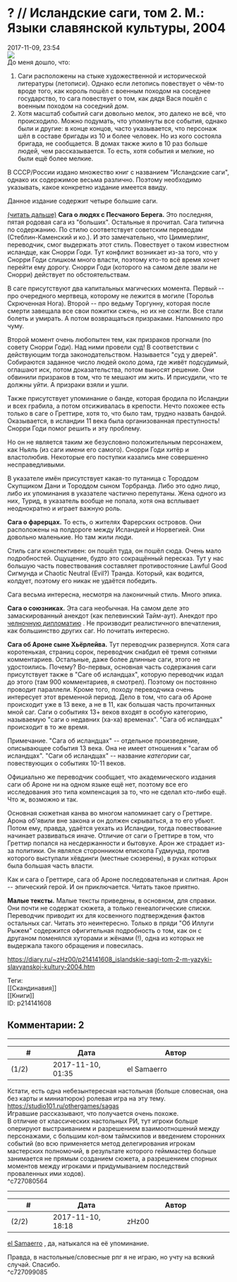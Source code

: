 ? // Исландские саги, том 2. М.: Языки славянской культуры, 2004
================================================================

  
2017-11-09, 23:54  
  ![](https://i.imgur.com/LuSFzfx.png)    
 До меня дошло, что:   
 1. Саги расположены на стыке художественной и исторической литературы (летописи). Однако если летопись повествует о чём-то вроде того, как король пошёл с военным походом на соседнее государство, то сага повествует о том, как дядя Вася пошёл с военным походом на соседний дом.   
 2. Хотя масштаб событий саги довольно мелок, это далеко не всё, что происходило. Можно подумать, что упомянуты все события, однако были и другие: в конце концов, часто указывается, что персонаж шёл в составе бригады из 10 и более человек. Но из кого состояла бригада, не сообщается. В домах также жило в 10 раз больше людей, чем рассказывается. То есть, хотя события и мелкие, но были ещё более мелкие.   
   
 В СССР/России издано множество книг с названием "Исландские саги", однако их содержимое весьма различно. Поэтому необходимо указывать, какое конкретно издание имеется ввиду.   
   
 Данное издание содержит четыре большие саги.   
   
  [(читать дальше)](https://zHz00.diary.ru/p214141608.htm?index=1#linkmore214141608m1)     **Сага о людях с Песчаного Берега.**  Это последняя, пятая родовая сага из "больших". Остальные я прочитал. Сага типична по содержанию. По стилю соответствует советским переводам (Стеблин-Каменский и ко.). И это замечательно, что Циммерлинг, переводчик, смог выдержать этот стиль. Повествует о таком известном исландце, как Снорри Годи. Тут конфликт возникает из-за того, что у Снорри Годи слишком много власти, поэтому кто-то всё время хочет перейти ему дорогу. Снорри Годи (которого на самом деле звали не Снорри) действует по обстоятельствам.   
   
 В саге присутствуют два капитальных магических момента. Первый -- про очередного мертвеца, которому не лежится в могиле (Торольв Скрюченная Нога). Второй -- про ведьму Торгунну, которая после смерти завещала все свои пожитки сжечь, но их не сожгли. Все стали болеть и умирать. А потом возвращаться призраками. Напомнило про чуму.   
   
 Второй момент очень любопытен тем, как призраков прогнали (по совету Снорри Годи). Над ними провели суд! В соответствии с действующим тогда законодательством. Называется "суд у дверей". Собираются заданное число людей около дома, где живёт подсудимый, оглашают иск, потом доказательства, потом выносят решение. Они обвинили призраков в том, что те мешают им жить. И присудили, что те должны уйти. А призраки взяли и ушли.   
   
 Также присутствует упоминание о банде, которая бродила по Исландии и всех грабила, а потом отсиживалась в крепости. Нечто похожее есть только в саге о Греттире, хотя то, что было там, трудно назвать бандой. Оказывается, в исландии 11 века была организованная преступность! Снорри Годи помог решить и эту проблему.   
   
 Но он не является таким же безусловно положительным персонажем, как Ньяль (из саги имени его самого). Снорри Годи хитёр и властолюбив. Некоторые его поступки казались мне совершенно несправедливыми.   
   
 В указателе имён присутствует какая-то путаница с Тороддом Скупщиком Дани и Тороддом сыном Торбранда. Либо это одно лицо, либо их упоминания в указателе частично перепутаны. Жена одного из них, Турид, в указатель вообще не попала, хотя она всплывает неоднократно и играет важную роль.   
   
  **Сага о фарерцах.**  То есть, о жителях Фарерских островов. Они расположены на полдороге между Исландией и Норвегией. Они довольно маленькие. Но там жили люди.   
   
 Стиль саги конспективен: он пошёл туда, он пошёл сюда. Очень мало подробностей. Ощущение, будто это сокращённый пересказ. Тут у нас большую часть повествования составляет противостояние Lawful Good Сигмунда и Chaotic Neutral (Evil?) Транда. Который, как водится, колдует, поэтому его никак не удаётся победить.   
   
 Сага весьма интересна, несмотря на лаконичный стиль. Много эпика.   
   
  **Сага о союзниках.**  Эта сага необычная. На самом деле это замаскированный анекдот (как пелевинский Тайм-аут). Анекдот про  [челночную дипломатию](http://fit4brain.com/623)  . Не производит реалистичного впечатления, как большинство других саг. Но почитать интересно.   
   
  **Сага об Ароне сыне Хьёрлейва.**  Тут переводчик развернулся. Хотя сага коротенькая, страниц сорок, переводчик снабдил её тремя сотнями комментариев. Остальные, даже более длинные саги, этого не удостоились. Почему? Во-первых, основная часть содержания саги присутствует также в "Саге об исландцах", которую переводчик издал до этого (там 900 комментариев, я смотрел). Поэтому он постоянно проводит параллели. Кроме того, походу переводчика очень интересует этот временной период. Дело в том, что сага об Ароне происходит уже в 13 веке, а не в 11, как большая часть прочитанных мной саг. Саги о событиях 13+ веков входят в особую категорию, называемую "саги о недавних (ха-ха) временах". "Сага об исландцах" происходит в то же время.   
   
 Примечание. "Сага об исландцах" -- отдельное произведение, описывающее события 13 века. Она не имеет отношения к "сагам об исландцах". "Саги об исландцах" -- название  *категории*  саг, повествующих о событиях 10-11 веков.   
   
 Официально же переводчик сообщает, что академического издания саги об Ароне ни на одном языке ещё нет, поэтому все его исследования это типа компенсация за то, что не сделал кто-либо ещё. Что ж, возможно и так.   
   
 Основная сюжетная канва во многом напоминает сагу о Греттире. Арона об'явили вне закона и он должен скрываться, а то его убьют. Потом ему, правда, удаётся уехать из Исландии, тогда повествование начинает развиваться иначе. Отличие от саги о Греттире в том, что Греттир попался на несдержанности и бытовухе. Арон же страдает из-за политики. Он являлся сторонником епископа Гудмунда, против которого выступали хёвдинги (местные сюзерены), в руках которых была большая часть власти.   
   
 Как и сага о Греттире, сага об Ароне последовательная и слитная. Арон -- эпический герой. И он приключается. Читать такое приятно.   
   
  **Малые тексты.**  Малые тексты приведены, в основном, для справки. Они почти не содержат сюжета, а только генеалогические списки. Переводчик приводит их для косвенного подтверждения фактов остальных саг. Читать это неинтересно. Только в пряди "Об Иллуги Рыжем" содержится офигительная подробность о том, как он с друганом поменялся хуторами и жёнами (!), одна из которых не выдержала такого обращения и повесилась.     
  
<https://diary.ru/~zHz00/p214141608_islandskie-sagi-tom-2-m-yazyki-slavyanskoj-kultury-2004.htm>  
  
Теги:  
[[Скандинавия]]  
[[Книги]]  
ID: p214141608  


Комментарии: 2
--------------

  


---



|         #         |              Дата              |                     Автор                     |           ID           |
| --- | --- | --- | --- |
| (1/2) | 2017-11-10, 01:35 | el Samaerro | c727080564 |

  
 Кстати, есть одна небезынтересная настольная (больше словесная, она без карты и миниатюрок) ролевая игра на эту тему.   
 <https://studio101.ru/othergames/sagas>   
 Игравшие рассказывают, что получается очень похоже.   
 В отличие от классических настольных РИ, тут игроки больше оперируют выстраиванием и разрешением взаимоотношений между персонажами, с большим кол-вом таймскипов и введением сторонних событий (во всю применяется метод делегирования игрокам мастерских полномочий, в результате которого гейммастер больше занимается не прямым созданием сюжета, а разрешением спорных моментов между игроками и придумыванием последствий проваленных ими ходов).   
 ^c727080564

---



|         #         |              Дата              |                     Автор                     |           ID           |
| --- | --- | --- | --- |
| (2/2) | 2017-11-10, 18:18 | zHz00 | c727099085 |

  
  [el Samaerro](http://samaerro.diary.ru "-___-")  , да, натыкался на её упоминание.   
   
 Правда, в настольные/словесные рпг я не играю, но учту на всякий случай. Спасибо.   
 ^c727099085